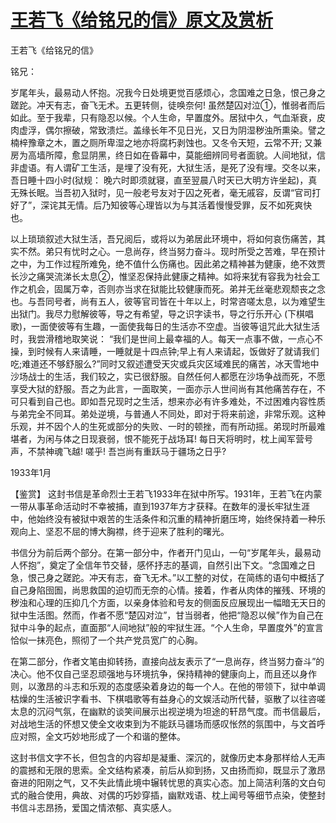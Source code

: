 # [王若飞《给铭兄的信》原文及赏析](https://www.vrrw.net/wx/10277.html)

王若飞《给铭兄的信》

铭兄：

岁尾年头，最易动人怀抱。况我今日处境更觉百感烦心，念国难之日急，恨己身之蹉跎。冲天有志，奋飞无术。五更转侧，徒唤奈何! 虽然楚囚对泣①，惟弱者而后如此。至于我辈，只有隐忍以候。个人生命，早置度外。居狱中久，气血渐衰，皮肉虚浮，偶尔擦破，常致溃烂。盖缘长年不见日光，又日为阴湿秽浊所熏染。譬之楠梓豫章之木，置之厕所卑湿之地亦将腐朽剥蚀也。又冬令天短，云常不开; 又兼房为高墙所障，愈显阴黑，终日如在昏幕中，莫能细辨同号者面貌。人间地狱，信非虚语。有人谓矿工生活，是埋了没有死，大狱生活，是死了没有埋。交冬以来，吾日睡十四小时(狱规： 晚六时即须就寝，直至翌晨八时天已大明方许坐起)，真无殊长眠。当吾初入狱时，见一般老号友对于囚之死者，毫无戚容，反谓“官司打好了”，深诧其无情。后乃知彼等心理皆以为与其活着慢慢受罪，反不如死爽快也。

以上琐琐叙述大狱生活，吾兄阅后，或将以为弟居此环境中，将如何哀伤痛苦，其实不然。弟只有忧时之心。一息尚存，终当努力奋斗。现时所受之苦难，早在预计之中，为工作过程所难免，绝不值什么伤痛也。因此弟之精神甚为健康，绝不效贾长沙之痛哭流涕长太息②，惟坚忍保持此健康之精神。如将来犹有容我为社会工作之机会，固属万幸，否则亦当求在狱能比较健康而死。弟并无丝毫悲观颓丧之念也。与吾同号者，尚有五人，彼等官司皆在十年以上，时常咨嗟太息，以为难望生出狱门。我尽力慰解彼等，导之有希望，导之识字读书，导之行乐开心 (下棋唱歌)，一面使彼等有生趣，一面使我每日的生活亦不空虚。当彼等诅咒此大狱生活时，我尝滑稽地取笑说： “我们是世间上最幸福的人。每天一点事不做，一点心不操，到时候有人来请睡，一睡就是十四点钟;早上有人来请起，饭做好了就请我们吃;难道还不够舒服么?”同时又叙述遭受天灾或兵灾区域难民的痛苦，冰天雪地中沙场战士的生活，我们较之，实已很舒服。自然任何人都愿在沙场争战而死，不愿享受大狱的舒服。吾之为此言，一面取笑，一面亦示人世间尚有其他痛苦存在，不可只看到自己也。即如吾兄现时之生活，想来亦必有许多难处，不过困难内容性质与弟完全不同耳。弟处逆境，与普通人不同处，即对于将来前途，非常乐观。这种乐观，并不因个人的生死或部分的失败、一时的顿挫，而有所动摇。弟现时所最难堪者，为闲与体之日现衰弱，恨不能死于战场耳! 每日天将明时，枕上闻军营号声，不禁神魂飞越! 嗟乎! 吾岂尚有重跃马于疆场之日乎?

1933年1月



【鉴赏】 这封书信是革命烈士王若飞1933年在狱中所写。1931年，王若飞在内蒙一带从事革命活动时不幸被捕，直到1937年方才获释。在数年的漫长牢狱生涯中，他始终没有被狱中艰苦的生活条件和沉重的精神折磨压垮，始终保持着一种乐观向上、坚忍不屈的博大胸襟，终于迎来了胜利的曙光。

书信分为前后两个部分。在第一部分中，作者开门见山，一句“岁尾年头，最易动人怀抱”，奠定了全信年节交替，感怀抒志的基调，自然引出下文。“念国难之日急，恨己身之蹉跎。冲天有志，奋飞无术。”以工整的对仗，在简练的语句中概括了自己身陷囹圄，尚思救国的迫切而无奈的心情。接着，作者从肉体的摧残、环境的秽浊和心理的压抑几个方面，以亲身体验和号友的侧面反应展现出一幅暗无天日的狱中生活图。然而，作者不愿“楚囚对泣”，甘当弱者，他把“隐忍以候”作为自己在狱中斗争的起点，直面那“人间地狱”般的牢狱生涯。“个人生命，早置度外”的宣言恰似一抹亮色，照彻了一个共产党员宽广的心胸。

在第二部分，作者文笔由抑转扬，直接向战友表示了“一息尚存，终当努力奋斗”的决心。他不仅自己坚忍顽强地与环境抗争，保持精神的健康向上，而且还以身作则，以激昂的斗志和乐观的态度感染着身边的每一个人。在他的带领下，狱中单调枯燥的生活被识字看书、下棋唱歌等有益身心的文娱活动所代替，驱散了以往咨嗟太息的沉闷气氛，在幽默的谈笑间展示出视逆境为坦途的轩昂气度。而书信最后，对战地生活的怀想又使全文收束到为不能跃马疆场而感叹怅然的氛围中，与文首呼应对照，全文巧妙地形成了一个和谐的整体。

这封书信文字不长，但包含的内容却是凝重、深沉的，就像历史本身那样给人无声的震撼和无限的思索。全文结构紧凑，前后从抑到扬，又由扬而抑，既显示了激昂奋进的阳刚之气，又不失此情此境中辗转忧思的真实心态。加上简洁利落的文白句式的融合使用，典故、对偶的巧妙穿插，幽默戏语、枕上闻号等细节点染，使整封书信斗志昂扬，爱国之情浓郁、真实感人。

